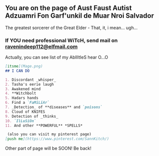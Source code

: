 ## You are on the page of Aust Faust Autist Adzuamri Fon Garf'unkil de Muar Nroi Salvador 

 The greatest sorcerer of the Great Elder - That, it, i mean... ugh...  

### If YOU need professional WiTcH, send mail on ravenindeep112@elfmail.com
 
 Actually, you can see list of my AbIlItIeS hear O...O

```markdown
[itsme](Mage.png)
## I CAN DO

1. Discordant _whisper_
2. Tasha's eerie laugh
3. Awakened mind
4. **Witchbolt  
5. Hadars hands
6. Find a `FaMiLiAr`
7. _Detection_ of **diseases** and `poisons`
8. Cloud of KNIFES 
9. Detection of _thinks_
10. `IlLuSiOn`
11. And other **POWERFUL** *SPELLS* 

 (also you can visit my pinterest page)
[push me](https://www.pinterest.com/SannKitch/)
```

 Other part of page will be SOON!
 Be back! 
